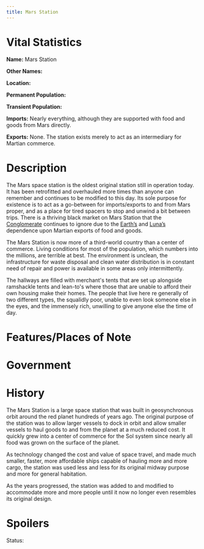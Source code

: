 ```yaml
---
title: Mars Station
---
```


# Vital Statistics

**Name:** Mars Station

**Other Names:**

**Location:**

**Permanent Population:**

**Transient Population:**

**Imports:** Nearly everything, although they are supported with food and goods
from Mars directly.

**Exports:** None. The station exists merely to act as an intermediary for
Martian commerce.

# Description

The Mars space station is the oldest original station still in operation today.
It has been retrofitted and overhauled more times than anyone can remember and
continues to be modified to this day. Its sole purpose for existence is to act
as a go-between for imports/exports to and from Mars proper, and as a place for
tired spacers to stop and unwind a bit between trips. There is a thriving black
market on Mars Station that the
[Conglomerate](../../corporations/the_conglomerate) continues to ignore due to
the [Earth’s](../earth_ring_station) and [Luna’s](../luna) dependence upon
Martian exports of food and goods.

The Mars Station is now more of a third-world country than a center of commerce.
Living conditions for most of the population, which numbers into the millions,
are terrible at best. The environment is unclean, the infrastructure for waste
disposal and clean water distribution is in constant need of repair and power is
available in some areas only intermittently.

The hallways are filled with merchant's tents that are set up alongside
ramshackle tents and lean-to's where those that are unable to afford their own
housing make their homes. The people that live here re generally of two
different types, the squalidly poor, unable to even look someone else in the
eyes, and the immensely rich, unwilling to give anyone else the time of day.

# Features/Places of Note

# Government

# History

The Mars Station is a large space station that was built in geosynchronous orbit
around the red planet hundreds of years ago. The original purpose of the station
was to allow larger vessels to dock in orbit and allow smaller vessels to haul
goods to and from the planet at a much reduced cost. It quickly grew into a
center of commerce for the Sol system since nearly all food was grown on the
surface of the planet.

As technology changed the cost and value of space travel, and made much smaller,
faster, more affordable ships capable of hauling more and more cargo, the
station was used less and less for its original midway purpose and more for
general habitation.

As the years progressed, the station was added to and modified to accommodate
more and more people until it now no longer even resembles its original design.

# Spoilers

Status:
